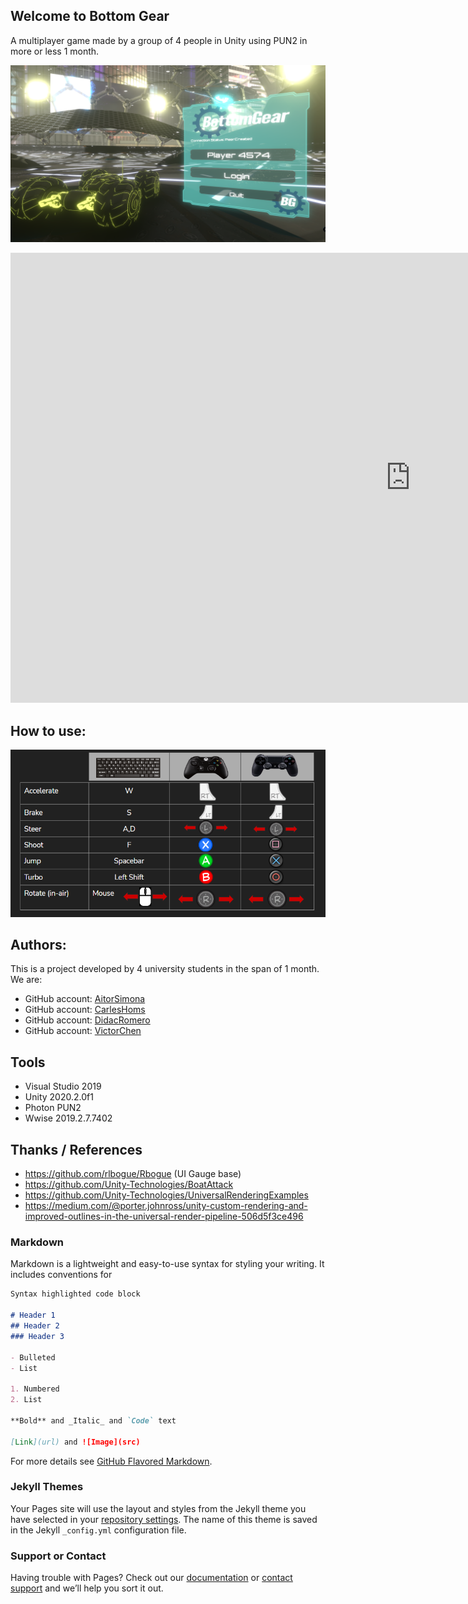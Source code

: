 ## Welcome to Bottom Gear

A multiplayer game made by a group of 4 people in Unity using PUN2 in more or less 1 month.

![Image](docs/Welcome.png)

<iframe width="1280" height="720" src="https://www.youtube.com/embed/AkXQa17olLg" frameborder="0" allow="accelerometer; autoplay; clipboard-write; encrypted-media; gyroscope; picture-in-picture" allowfullscreen></iframe>

## How to use:

![Image](docs/Controls.PNG)

## Authors:

This is a project developed by 4 university students in the span of 1 month. We are:

* GitHub account: [AitorSimona](https://github.com/AitorSimona)
* GitHub account: [CarlesHoms](https://github.com/ch0m5)
* GitHub account: [DidacRomero](https://github.com/DidacRomero)
* GitHub account: [VictorChen](https://github.com/Scarzard)

## Tools
- Visual Studio 2019
- Unity 2020.2.0f1
- Photon PUN2
- Wwise 2019.2.7.7402

## Thanks / References

- https://github.com/rlbogue/Rbogue (UI Gauge base)
- https://github.com/Unity-Technologies/BoatAttack 
- https://github.com/Unity-Technologies/UniversalRenderingExamples
- https://medium.com/@porter.johnross/unity-custom-rendering-and-improved-outlines-in-the-universal-render-pipeline-506d5f3ce496


### Markdown

Markdown is a lightweight and easy-to-use syntax for styling your writing. It includes conventions for

```markdown
Syntax highlighted code block

# Header 1
## Header 2
### Header 3

- Bulleted
- List

1. Numbered
2. List

**Bold** and _Italic_ and `Code` text

[Link](url) and ![Image](src)
```

For more details see [GitHub Flavored Markdown](https://guides.github.com/features/mastering-markdown/).

### Jekyll Themes

Your Pages site will use the layout and styles from the Jekyll theme you have selected in your [repository settings](https://github.com/NetSquad/BottomGear/settings). The name of this theme is saved in the Jekyll `_config.yml` configuration file.

### Support or Contact

Having trouble with Pages? Check out our [documentation](https://docs.github.com/categories/github-pages-basics/) or [contact support](https://support.github.com/contact) and we’ll help you sort it out.
